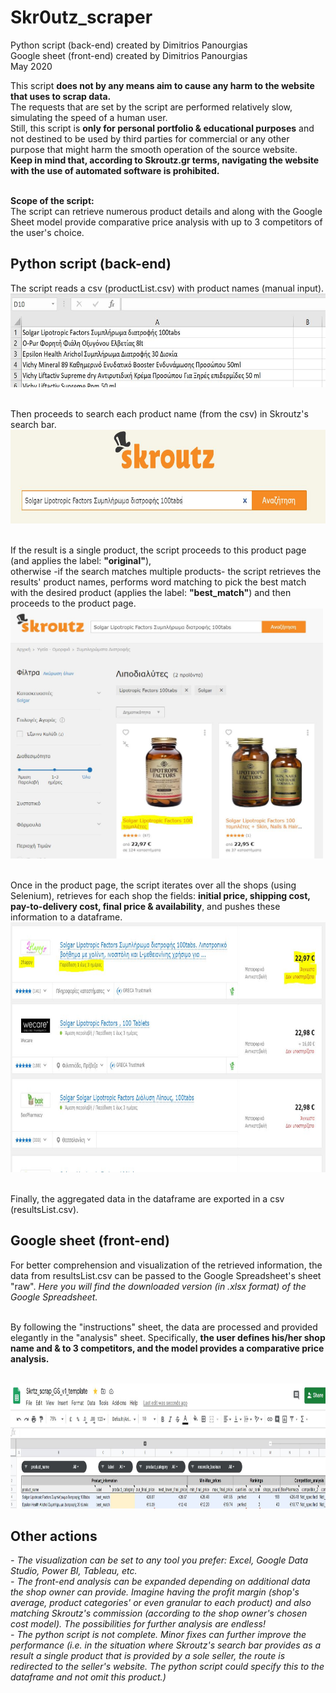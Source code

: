 # Skr0utz_scraper
Python script (back-end) created by Dimitrios Panourgias
<br/> Google sheet (front-end) created by Dimitrios Panourgias
<br/> May 2020

This script **does not by any means aim
to cause any harm to the website
that uses to scrap data.** <br/> The
requests that are set by the script are performed
relatively slow, simulating the speed of a human user.
<br/> Still, this script is **only for personal portfolio & educational purposes** and not destined to be used by third parties for commercial or any other purpose that might harm the smooth operation of the source website.
<br/> **Keep in mind that, according to Skroutz.gr terms, navigating the website with the use of automated software is prohibited.**

<br/> **Scope of the script:**
<br/> The script can retrieve numerous product details and along with the Google Sheet model provide comparative price analysis with up to 3 competitors of the user's choice.

## Python script (back-end) 
The script reads a csv (productList.csv) with product names (manual input). 
<img src="https://github.com/dpan331/Skr0utz_scraper/blob/master/skrtz_img/productsList.JPG" height="150" width="600">

<br/> Then proceeds to search each product name (from the csv) in Skroutz's search bar. 
<img src="https://github.com/dpan331/Skr0utz_scraper/blob/master/skrtz_img/productSearchBar.JPG" height="150" width="600">

<br/> If the result is a single product, the script proceeds to this product page (and applies the label: **"original"**),
<br/> otherwise -if the search matches multiple products- the script retrieves the results' product names, performs word matching to pick the best match with the desired product (applies the label: **"best_match"**) and then proceeds to the product page.
<img src="https://github.com/dpan331/Skr0utz_scraper/blob/master/skrtz_img/bestMatch.JPG" height="400" width="500">

<br/> Once in the product page, the script iterates over all the shops (using Selenium), retrieves for each shop the fields: **initial price, shipping cost, pay-to-delivery cost, final price & availability**, and pushes these information to a dataframe.
<img src="https://github.com/dpan331/Skr0utz_scraper/blob/master/skrtz_img/fetchData.JPG" height="400" width="600">

<br/> Finally, the aggregated data in the dataframe are exported in a csv (resultsList.csv).
<br/> 

## Google sheet (front-end)
For better comprehension and visualization of the retrieved information, the data from resultsList.csv can be passed to the Google Spreadsheet's sheet "raw". *Here you will find the downloaded version (in .xlsx format) of the Google Spreadsheet.*

<br/> By following the "instructions" sheet, the data are processed and provided elegantly in the "analysis" sheet. Specifically, **the user defines his/her shop name and & to 3 competitors, and the model provides a comparative price analysis.**

<br/> <img src="https://github.com/dpan331/Skr0utz_scraper/blob/master/skrtz_img/googleSheetSkroutz.JPG" height="200" width="6800">



## Other actions
*- The visualization can be set to any tool you prefer: Excel, Google Data Studio, Power BI, Tableau, etc.*
<br/> *- The front-end analysis can be expanded depending on additional data the shop owner can provide. Imagine having the profit margin (shop's average, product categories' or even granular to each product) and also matching Skroutz's commission (according to the shop owner's chosen cost model). The possibilities for further analysis are endless!*
<br/> *- The python script is not complete. Minor fixes can further improve the performance (i.e. in the situation where Skroutz's search bar provides as a result a single product that is provided by a sole seller, the route is redirected to the seller's website. The python script could specify this to the dataframe and not omit this product.)*

